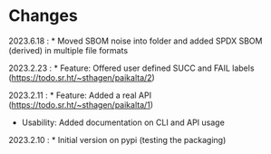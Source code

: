 # Changes

2023.6.18
:    * Moved SBOM noise into folder and added SPDX SBOM (derived) in multiple file formats

2023.2.23
:    * Feature: Offered user defined SUCC and FAIL labels (<https://todo.sr.ht/~sthagen/paikalta/2>)

2023.2.11
:    * Feature: Added a real API (<https://todo.sr.ht/~sthagen/paikalta/1>)
* Usability: Added documentation on CLI and API usage

2023.2.10
:    * Initial version on pypi (testing the packaging)
